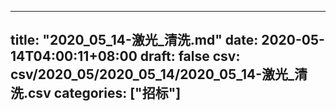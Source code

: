 
---
title: "2020_05_14-激光_清洗.md"
date: 2020-05-14T04:00:11+08:00
draft: false
csv: csv/2020_05/2020_05_14/2020_05_14-激光_清洗.csv
categories: ["招标"]
---
